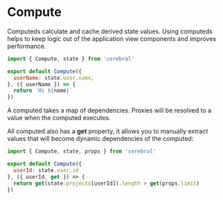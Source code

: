 # Compute

Computeds calculate and cache derived state values. Using computeds helps to keep logic out of the application view components and improves performance.

```js
import { Compute, state } from 'cerebral'

export default Compute({
  userName: state.user.name,
}, ({ userName }) => {
  return `Hi ${name}`
})
```

A computed takes a map of dependencies. Proxies will be resolved to a value when the computed executes. 

All computed also has a **get** property, it allows you to manually extract values that will become dynamic dependencies of the computed:

```js
import { Compute, state, props } from 'cerebral'

export default Compute({
  userId: state.user.id
}, ({ userId, get }) => {
  return get(state.projects[userId]).length > get(props.limit)
})
```
